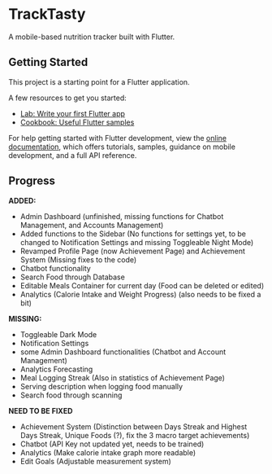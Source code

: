 # TrackTasty

A mobile-based nutrition tracker built with Flutter.

## Getting Started

This project is a starting point for a Flutter application.

A few resources to get you started:

- [Lab: Write your first Flutter app](https://docs.flutter.dev/get-started/codelab)
- [Cookbook: Useful Flutter samples](https://docs.flutter.dev/cookbook)

For help getting started with Flutter development, view the
[online documentation](https://docs.flutter.dev/), which offers tutorials,
samples, guidance on mobile development, and a full API reference.

## Progress
**ADDED:**
- Admin Dashboard (unfinished, missing functions for Chatbot Management, and Accounts Management)
- Added functions to the Sidebar (No functions for settings yet, to be changed to Notification Settings and missing Toggleable Night Mode)
- Revamped Profile Page (now Achievement Page) and Achievement System (Missing fixes to the code)
- Chatbot functionality
- Search Food through Database
- Editable Meals Container for current day (Food can be deleted or edited)
- Analytics (Calorie Intake and Weight Progress) (also needs to be fixed a bit)


**MISSING:**
 - Toggleable Dark Mode
 - Notification Settings
 - some Admin Dashboard functionalities (Chatbot and Account Management)
 - Analytics Forecasting
 - Meal Logging Streak (Also in statistics of Achievement Page)
 - Serving description when logging food manually
 - Search food through scanning

   
**NEED TO BE FIXED**
 - Achievement System (Distinction between Days Streak and Highest Days Streak, Unique Foods (?), fix the 3 macro target achievements)
 - Chatbot (API Key not updated yet, needs to be trained)
 - Analytics (Make calorie intake graph more readable)
 - Edit Goals (Adjustable measurement system)
